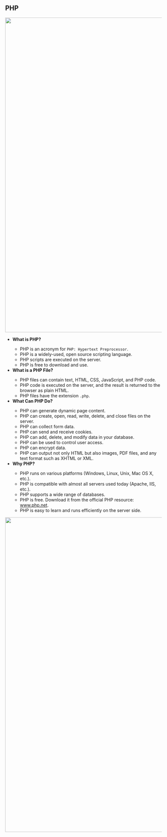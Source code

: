 <h2>PHP</h2>
<img src="https://user-images.githubusercontent.com/74038190/212284115-f47cd8ff-2ffb-4b04-b5bf-4d1c14c0247f.gif" width="1010">

<ul>
  <li><strong>What is PHP?</strong></li>
  <ul>
    <li>PHP is an acronym for <code>PHP: Hypertext Preprocessor</code>.</li>
    <li>PHP is a widely-used, open source scripting language.</li>
    <li>PHP scripts are executed on the server.</li>
    <li>PHP is free to download and use.</li>
  </ul>

  <li><strong>What is a PHP File?</strong></li>
  <ul>
    <li>PHP files can contain text, HTML, CSS, JavaScript, and PHP code.</li>
    <li>PHP code is executed on the server, and the result is returned to the browser as plain HTML.</li>
    <li>PHP files have the extension <code>.php</code>.</li>
  </ul>

  <li><strong>What Can PHP Do?</strong></li>
  <ul>
    <li>PHP can generate dynamic page content.</li>
    <li>PHP can create, open, read, write, delete, and close files on the server.</li>
    <li>PHP can collect form data.</li>
    <li>PHP can send and receive cookies.</li>
    <li>PHP can add, delete, and modify data in your database.</li>
    <li>PHP can be used to control user access.</li>
    <li>PHP can encrypt data.</li>
    <li>PHP can output not only HTML but also images, PDF files, and any text format such as XHTML or XML.</li>
  </ul>

  <li><strong>Why PHP?</strong></li>
  <ul>
    <li>PHP runs on various platforms (Windows, Linux, Unix, Mac OS X, etc.).</li>
    <li>PHP is compatible with almost all servers used today (Apache, IIS, etc.).</li>
    <li>PHP supports a wide range of databases.</li>
    <li>PHP is free. Download it from the official PHP resource: <a href="https://www.php.net" target="_blank">www.php.net</a>.</li>
    <li>PHP is easy to learn and runs efficiently on the server side.</li>
  </ul>
</ul>

<img src="https://user-images.githubusercontent.com/74038190/212284115-f47cd8ff-2ffb-4b04-b5bf-4d1c14c0247f.gif" width="1010">
